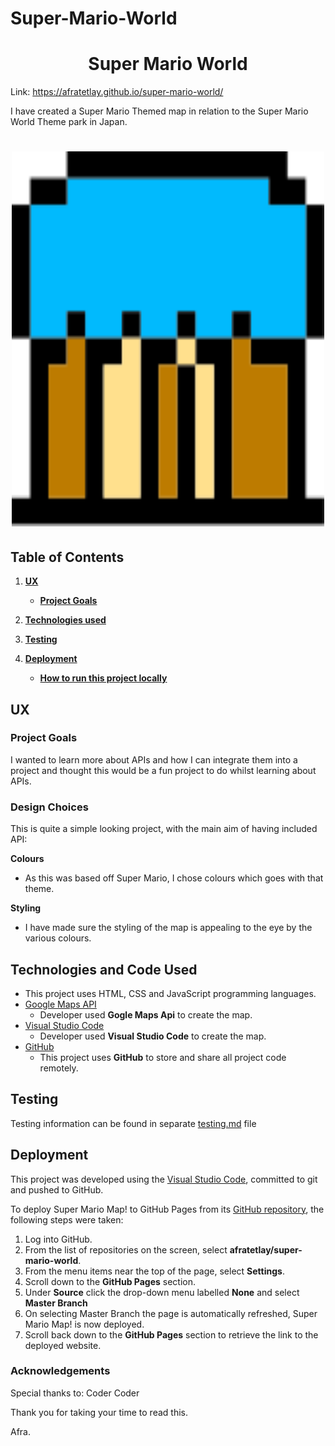 # Super-Mario-World
<h1 align="center">Super Mario World</h1>

Link: https://afratetlay.github.io/super-mario-world/ 

I have created a Super Mario Themed map in relation to the Super Mario World Theme park in Japan. 

<h1 align="center">
  <img src="yoshi_house.svg" alt="Super Mario" style="width:500px;height:600px;"/>
</h1>

## Table of Contents
1. [**UX**](#ux)
    - [**Project Goals**](#project-goals)

2. [**Technologies used**](#technologies-used)

4. [**Testing**](#testing)

5. [**Deployment**](#deployment)
    - [**How to run this project locally**](#how-to-run-this-project-locally)


## UX

### Project Goals

I wanted to learn more about APIs and how I can integrate them into a project and thought this would be a fun project to do whilst learning about APIs. 


### Design Choices

This is quite a simple looking project, with the main aim of having included API:

**Colours**

- As this was based off Super Mario, I chose colours which goes with that theme.

**Styling**

- I have made sure the styling of the map is appealing to the eye by the various colours. 


## Technologies and Code Used

- This project uses HTML, CSS and JavaScript programming languages.
- [Google Maps API](https://developers.google.com/maps) 
    - Developer used **Gogle Maps Api** to create the map. 
- [Visual Studio Code](https://code.visualstudio.com/) 
    - Developer used **Visual Studio Code** to create the map. 
- [GitHub](https://github.com/)
    - This project uses **GitHub** to store and share all project code remotely. 


## Testing 

Testing information can be found in separate [testing.md](testing.md) file

## Deployment

This project was developed using the [Visual Studio Code](https://code.visualstudio.com/), committed to git and pushed to GitHub. 

To deploy Super Mario Map! to GitHub Pages from its [GitHub repository](https://github.com/afratetlay/super-mario-world), the following steps were taken: 
1. Log into GitHub. 
2. From the list of repositories on the screen, select **afratetlay/super-mario-world**.
3. From the menu items near the top of the page, select **Settings**.
4. Scroll down to the **GitHub Pages** section.
5. Under **Source** click the drop-down menu labelled **None** and select **Master Branch**
6. On selecting Master Branch the page is automatically refreshed, Super Mario Map! is now deployed. 
7. Scroll back down to the **GitHub Pages** section to retrieve the link to the deployed website.


### Acknowledgements

Special thanks to: 
Coder Coder 

Thank you for taking your time to read this. 

Afra. 